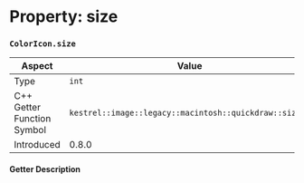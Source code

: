 
# Property: size
### `ColorIcon.size`

| Aspect | Value |
| --- | --- |
| Type | `int` |
| C++ Getter Function Symbol | `kestrel::image::legacy::macintosh::quickdraw::size()` |
| Introduced | 0.8.0 |

#### Getter Description

